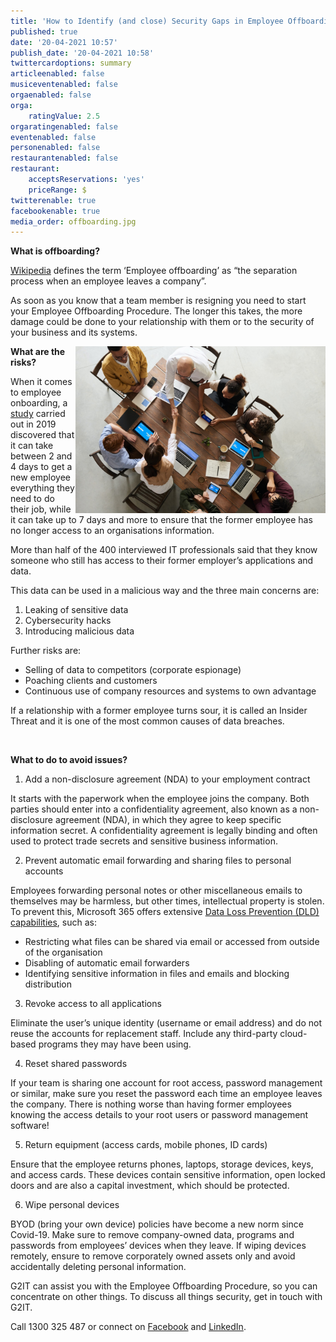 ```yaml
---
title: 'How to Identify (and close) Security Gaps in Employee Offboarding '
published: true
date: '20-04-2021 10:57'
publish_date: '20-04-2021 10:58'
twittercardoptions: summary
articleenabled: false
musiceventenabled: false
orgaenabled: false
orga:
    ratingValue: 2.5
orgaratingenabled: false
eventenabled: false
personenabled: false
restaurantenabled: false
restaurant:
    acceptsReservations: 'yes'
    priceRange: $
twitterenable: true
facebookenable: true
media_order: offboarding.jpg
---
```


<p><strong>What is offboarding? </strong></p>
<p><a href="https://en.wikipedia.org/wiki/Employee_offboarding" target="_blank" rel="noopener">Wikipedia</a> defines the term &lsquo;Employee offboarding&rsquo; as &ldquo;the separation process when an employee leaves a company&rdquo;.</p>
<p>As soon as you know that a team member is resigning you need to start your Employee Offboarding Procedure. The longer this takes, the more damage could be done to your relationship with them or to the security of your business and its systems.</p>
<p><img style="float: right;" src="offboarding.jpg" alt="" width="400" /></p>
<p><strong>What are the risks? </strong></p>
<p>When it comes to employee onboarding, a <a href="https://www.ivanti.com/blog/ivanti-identity-survey-results" target="_blank" rel="noopener">study</a> carried out in 2019 discovered that it can take between 2 and 4 days to get a new employee everything they need to do their job, while it can take up to 7 days and more to ensure that the former employee has no longer access to an organisations information.</p>
<p>More than half of the 400 interviewed IT professionals said that they know someone who still has access to their former employer&rsquo;s applications and data.&nbsp;</p>
<p>This data can be used in a malicious way and the three main concerns are:</p>
<ol>
<li>Leaking of sensitive data</li>
<li>Cybersecurity hacks</li>
<li>Introducing malicious data</li>
</ol>
<p>Further risks are:</p>
<ul>
<li>Selling of data to competitors (corporate espionage)</li>
<li>Poaching clients and customers</li>
<li>Continuous use of company resources and systems to own advantage</li>
</ul>
<p>If a relationship with a former employee turns sour, it is called an Insider Threat and it is one of the most common causes of data breaches.&nbsp;</p>
<p>&nbsp;</p>
<p><strong>What to do to avoid issues? </strong></p>
<ol>
<li>Add a non-disclosure agreement (NDA) to your employment contract</li>
</ol>
<p>It starts with the paperwork when the employee joins the company. Both parties should enter into a confidentiality agreement, also known as a non-disclosure agreement (NDA), in which they agree to keep specific information secret. A confidentiality agreement is legally binding and often used to protect trade secrets and sensitive business information.</p>
<ol start="2">
<li>Prevent automatic email forwarding and sharing files to personal accounts</li>
</ol>
<p>Employees forwarding personal notes or other miscellaneous emails to themselves may be harmless, but other times, intellectual property is stolen. To prevent this, Microsoft 365 offers extensive <a href="https://docs.microsoft.com/en-us/microsoft-365/compliance/data-loss-prevention-policies?view=o365-worldwide%20" target="_blank" rel="noopener">Data Loss Prevention (DLD) capabilities</a>, such as:</p>
<ul>
<li>Restricting what files can be shared via email or accessed from outside of the organisation</li>
<li>Disabling of automatic email forwarders</li>
<li>Identifying sensitive information in files and emails and blocking distribution</li>
</ul>
<ol start="3">
<li>Revoke access to all applications</li>
</ol>
<p>Eliminate the user&rsquo;s unique identity (username or email address) and do not reuse the accounts for replacement staff. Include any third-party cloud-based programs they may have been using.</p>
<ol start="4">
<li>Reset shared passwords</li>
</ol>
<p>If your team is sharing one account for root access, password management or similar, make sure you reset the password each time an employee leaves the company. There is nothing worse than having former employees knowing the access details to your root users or password management software!</p>
<ol start="5">
<li>Return equipment (access cards, mobile phones, ID cards)</li>
</ol>
<p>Ensure that the employee returns phones, laptops, storage devices, keys, and access cards. These devices contain sensitive information, open locked doors and are also a capital investment, which should be protected.</p>
<ol start="6">
<li>Wipe personal devices</li>
</ol>
<p>BYOD (bring your own device) policies have become a new norm since Covid-19. Make sure to remove company-owned data, programs and passwords from employees&rsquo; devices when they leave. If wiping devices remotely, ensure to remove corporately owned assets only and avoid accidentally deleting personal information.&nbsp;</p>
<p>G2IT can assist you with the Employee Offboarding Procedure, so you can concentrate on other things. To discuss all things security, get in touch with G2IT.</p>
<p>Call 1300 325 487 or connect on <a href="https://www.facebook.com/G2ITAustralia/" target="_blank" rel="noopener">Facebook</a>&nbsp;and&nbsp;<a href="https://www.linkedin.com/company/14527738/" target="_blank" rel="noopener">LinkedIn</a>.</p>
